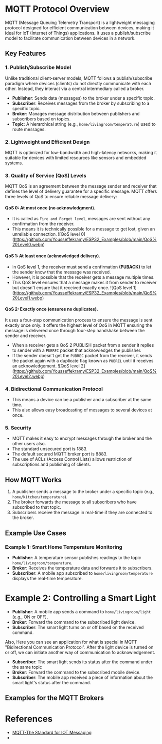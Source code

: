 # MQTT Protocol Overview

MQTT (Message Queuing Telemetry Transport) is a lightweight messaging protocol designed for efficient communication between devices, making it ideal for IoT (Internet of Things) applications. It uses a publish/subscribe model to facilitate communication between devices in a network.

## Key Features

### 1. Publish/Subscribe Model
Unlike traditional client-server models, MQTT follows a publish/subscribe paradigm where devices (clients) do not directly communicate with each other. Instead, they interact via a central intermediary called a broker.

- **Publisher**: Sends data (messages) to the broker under a specific topic.
- **Subscriber**: Receives messages from the broker by subscribing to a specific topic.
- **Broker**: Manages message distribution between publishers and subscribers based on topics.
- **Topic**: A hierarchical string (e.g., `home/livingroom/temperature`) used to route messages.

### 2. Lightweight and Efficient Design
MQTT is optimized for low-bandwidth and high-latency networks, making it suitable for devices with limited resources like sensors and embedded systems.

### 3. Quality of Service (QoS) Levels
MQTT QoS is an agreement between the message sender and receiver that defines the level of delivery guarantee for a specific message. MQTT offers three levels of QoS to ensure reliable message delivery:

#### **QoS 0**: At most once (no acknowledgment).
- It is called as `Fire and Forget level`, messages are sent without any confirmation from the receiver.
- This means it is technically possible for a message to get lost, given an unreliable connection.
![QoS level 0] (https://github.com/Yousseffekramy/ESP32_Examples/blob/main/QoS%20Level0.webp)

#### **QoS 1**: At least once (acknowledged delivery).
- In QoS level 1, the receiver must send a confirmation **(PUBACK)** to let the sender know that the message was received.
- However, it is possible that the receiver gets a message multiple times.
- This QoS level ensures that a message makes it from sender to receiver but doesn't ensure that it received exactly once.
![QoS level 1] (https://github.com/Yousseffekramy/ESP32_Examples/blob/main/QoS%20Level1.webp)

#### **QoS 2**: Exactly once (ensures no duplicates).
It uses a four-step communication process to ensure the message is sent exactly once only. It offers the highest level of QoS in MQTT ensuring the message is delivered once through four-step handshake between the sender and receiver.
- When a receiver gets a QoS 2 PUBLISH packet from a sender it replies to sender with a `PUBREC` packet that acknowledges the publisher.
- If the sender doesn't get the `PUBREC` packet from the receiver, it sends the packet again with a duplicate flag known as `PUBREL` until it receives an acknowledgement.
![QoS level 2] (https://github.com/Yousseffekramy/ESP32_Examples/blob/main/QoS%20Level2.webp)

### 4. Bidirectional Communication Protocol
- This means a device can be a publisher and a subscriber at the same time.
- This also allows easy broadcasting of messages to several devices at once.

### 5. Security 
- MQTT makes it easy to encrypt messages through the broker and the other users also.
- The standard unsecured port is 1883.
- The default secured MQTT broker port is 8883.
- The use of ACLs (Access Control Lists) allows restriction of subscriptions and publishing of clients.

## How MQTT Works
1. A publisher sends a message to the broker under a specific topic (e.g., `home/kitchen/temperature`).
2. The broker forwards the message to all subscribers who have subscribed to that topic.
3. Subscribers receive the message in real-time if they are connected to the broker.

## Example Use Cases

### Example 1: Smart Home Temperature Monitoring
- **Publisher**: A temperature sensor publishes readings to the topic `home/livingroom/temperature`.
- **Broker**: Receives the temperature data and forwards it to subscribers.
- **Subscriber**: A mobile app subscribed to `home/livingroom/temperature` displays the real-time temperature.

# Example 2: Controlling a Smart Light

- **Publisher**: A mobile app sends a command to `home/livingroom/light` (e.g., ON or OFF).  
- **Broker**: Forward the command to the subscribed light device.  
- **Subscriber**: The smart light turns on or off based on the received command.  

Also, Here you can see an application for what is special in MQTT "Bidirectional Communication Protocol". After the light device is turned on or off, we can initiate another way of communication fo acknowledgement.

- **Subscriber**: The smart light sends its status after the command under the same topic 
- **Broker**: Forward the command to the subscribed mobile device.  
- **Subscriber**: The mobile app received a piece of information about the smart light's status after the command.


## Examples for the MQTT Brokers

# References
- [MQTT-The Standard for IOT Messaging](https://youtu.be/fbf7SoFVjP4?si=bHV7psqcgI7gRpFe)
-  
